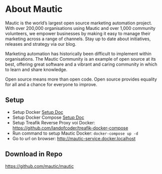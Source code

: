 # About Mautic

Mautic is the world’s largest open source marketing automation project. With over 200,000 organisations using Mautic and over 1,000 community volunteers, we empower businesses by making it easy to manage their marketing across a range of channels. Stay up to date about initiatives, releases and strategy via our blog.

Marketing automation has historically been difficult to implement within organisations. The Mautic Community is an example of open source at its best, offering great software and a vibrant and caring community in which to learn and share knowledge.

Open source means more than open code. Open source provides equality for all and a chance for everyone to improve.

## Setup

- Setup Docker [Setup Doc](https://www.digitalocean.com/community/tutorials/how-to-install-and-use-docker-on-ubuntu-20-04)
- Setup Docker Compose [Setup Doc](https://phoenixnap.com/kb/install-docker-compose-on-ubuntu-20-04)
- Setup Treafik Reverse Proxy voi Docker: https://github.com/landofcoder/treafik-docker-compose
- Run command to setup Mautic Docker: ``docker-compose up -d``
- Go to url on browser: http://mautic-service.docker.localhost

## Download in Repo

https://github.com/mautic/mautic
